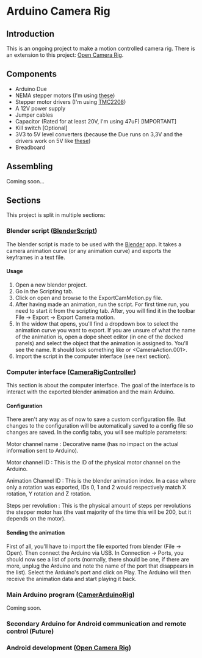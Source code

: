 # Arduino Camera Rig
## Introduction
This is an ongoing project to make a motion controlled camera rig. There is an extension to this project: [Open Camera Rig](https://github.com/Civelier/OpenCameraRig).

## Components
- Arduino Due
- NEMA stepper motors (I'm using [these](https://www.amazon.ca/gp/product/B081R33M5N/ref=ppx_od_dt_b_asin_title_s00?ie=UTF8&psc=1))
- Stepper motor drivers (I'm using [TMC2208](https://www.amazon.ca/gp/product/B07TVNB861/ref=ppx_yo_dt_b_asin_title_o01_s00?ie=UTF8&psc=1))
- A 12V power supply
- Jumper cables
- Capacitor (Rated for at least 20V, I'm using 47uF) [IMPORTANT]
- Kill switch [Optional]
- 3V3 to 5V level converters (because the Due runs on 3,3V and the drivers work on 5V like [these](https://www.amazon.ca/gp/product/B07LG646VS/ref=ppx_yo_dt_b_asin_image_o06_s01?ie=UTF8&psc=1))
- Breadboard

## Assembling
Coming soon...

## Sections
This project is split in multiple sections:
### Blender script ([BlenderScript](https://github.com/Civelier/ArduinoCameraRig/tree/main/BlenderScript))
The blender script is made to be used with the [Blender](https://www.blender.org/) app. It takes a camera animation curve (or any animation curve) and exports the keyframes in a text file.
#### Usage
1. Open a new blender project.
2. Go in the Scripting tab.
3. Click on open and browse to the ExportCamMotion.py file.
4. After having made an animation, run the script. For first time run, you need to start it from the scripting tab. After, you will find it in the toolbar File -> Export -> Export Camera motion.
5. In the widow that opens, you'll find a dropdown box to select the animation curve you want to export. If you are unsure of what the name of the animation is, open a dope sheet editor (in one of the docked panels) and select the object that the animation is assigned to. You'll see the name. It should look something like <CubeAction> or <CameraAction.001>.
6. Import the script in the computer interface (see next section).


### Computer interface ([CameraRigController](https://github.com/Civelier/ArduinoCameraRig/tree/main/ControllerProject/CameraRigController))
This section is about the computer interface. The goal of the interface is to interact with the exported blender animation and the main Arduino.
#### Configuration
There aren't any way as of now to save a custom configuration file. But changes to the configuration will be automatically saved to a config file so changes are saved. In the config tabs, you will see multiple parameters:

Motor channel name : Decorative name (has no impact on the actual information sent to Arduino).

Motor channel ID : This is the ID of the physical motor channel on the Arduino.

Animation Channel ID : This is the blender animation index. In a case where only a rotation was exported, IDs 0, 1 and 2 would respectively match X rotation, Y rotation and Z rotation.

Steps per revolution : This is the physical amount of steps per revolutions the stepper motor has (the vast majority of the time this will be 200, but it depends on the motor).

#### Sending the animation
First of all, you'll have to import the file exported from blender (File -> Open). Then connect the Arduino via USB. In Connection -> Ports, you should now see a list of ports (normally, there should be one, if there are more, unplug the Arduino and note the name of the port that disappears in the list). Select the Arduino's port and click on Play. The Arduino will then receive the animation data and start playing it back.

### Main Arduino program ([CamerArduinoRig](https://github.com/Civelier/ArduinoCameraRig/tree/main/ArduinoProject/CamerArduinoRig))
Coming soon.

### Secondary Arduino for Android communication and remote control (Future)
### Android development ([Open Camera Rig](https://github.com/Civelier/OpenCameraRig))
